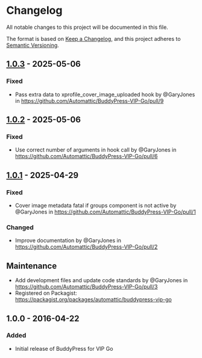 # Changelog

All notable changes to this project will be documented in this file.

The format is based on [Keep a Changelog](https://keepachangelog.com/en/1.0.0/),
and this project adheres to [Semantic Versioning](https://semver.org/spec/v2.0.0.html).

## [1.0.3] - 2025-05-06

### Fixed
- Pass extra data to xprofile_cover_image_uploaded hook by @GaryJones in https://github.com/Automattic/BuddyPress-VIP-Go/pull/9

## [1.0.2] - 2025-05-06

### Fixed
- Use correct number of arguments in hook call by @GaryJones in https://github.com/Automattic/BuddyPress-VIP-Go/pull/6

## [1.0.1] - 2025-04-29

### Fixed
- Cover image metadata fatal if groups component is not active by @GaryJones in https://github.com/Automattic/BuddyPress-VIP-Go/pull/1

### Changed
- Improve documentation by @GaryJones in https://github.com/Automattic/BuddyPress-VIP-Go/pull/2

## Maintenance
- Add development files and update code standards by @GaryJones in https://github.com/Automattic/BuddyPress-VIP-Go/pull/3
- Registered on Packagist: https://packagist.org/packages/automattic/buddypress-vip-go

## 1.0.0 - 2016-04-22

### Added
- Initial release of BuddyPress for VIP Go

[1.0.3]: https://github.com/automattic/buddypress-vip-go/compare/1.0.2...1.0.3
[1.0.2]: https://github.com/automattic/buddypress-vip-go/compare/1.0.1...1.0.2
[1.0.1]: https://github.com/automattic/buddypress-vip-go/compare/1.0.0...1.0.1
